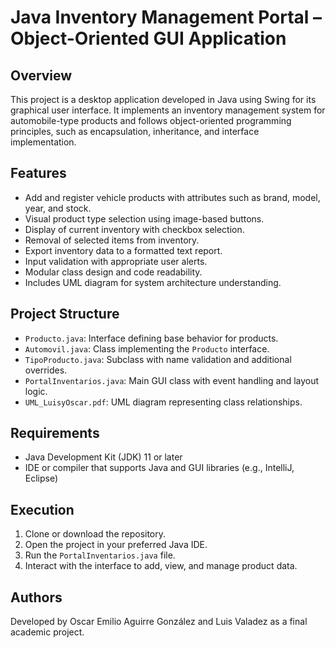 # Java Inventory Management Portal – Object-Oriented GUI Application

## Overview

This project is a desktop application developed in Java using Swing for its graphical user interface. It implements an inventory management system for automobile-type products and follows object-oriented programming principles, such as encapsulation, inheritance, and interface implementation.

## Features

- Add and register vehicle products with attributes such as brand, model, year, and stock.
- Visual product type selection using image-based buttons.
- Display of current inventory with checkbox selection.
- Removal of selected items from inventory.
- Export inventory data to a formatted text report.
- Input validation with appropriate user alerts.
- Modular class design and code readability.
- Includes UML diagram for system architecture understanding.

## Project Structure

- `Producto.java`: Interface defining base behavior for products.
- `Automovil.java`: Class implementing the `Producto` interface.
- `TipoProducto.java`: Subclass with name validation and additional overrides.
- `PortalInventarios.java`: Main GUI class with event handling and layout logic.
- `UML_LuisyOscar.pdf`: UML diagram representing class relationships.

## Requirements

- Java Development Kit (JDK) 11 or later
- IDE or compiler that supports Java and GUI libraries (e.g., IntelliJ, Eclipse)

## Execution

1. Clone or download the repository.
2. Open the project in your preferred Java IDE.
3. Run the `PortalInventarios.java` file.
4. Interact with the interface to add, view, and manage product data.

## Authors

Developed by Oscar Emilio Aguirre González and Luis Valadez as a final academic project.

